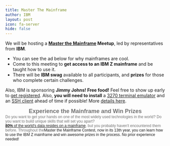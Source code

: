 ```yaml
---
title: Master The Mainframe
author: IBM
layout: post
icon: fa-server
hide: false
---
```

We will be hosting a **[Master the Mainframe](https://masterthemainframe.com/) Meetup**, led by representatives from **IBM**.
* You can see the ad below for why mainframes are cool.
* Come to this meeting to **get access to an IBM Z mainframe** and be taught how to use it.
* There will be **IBM swag** available to all participants, and **prizes** for those who complete certain challenges.

Also, IBM is sponsoring **Jimmy Johns! Free food!**
Feel free to show up early to [get registered](https://drive.google.com/file/d/0ByXYfhaKG3SHMWRvQ3RiOXFrWWdwb2YyV0ZIWFpxQUZDd3pN/view?usp=sharing).
Also, **you will need to install** a [3270 terminal emulator](http://www.tombrennansoftware.com/download.html) and an [SSH client](https://www.chiark.greenend.org.uk/~sgtatham/putty/latest.html) ahead of time if possible! More [details here](http://mtm2017.mybluemix.net/connectivity_guide/connectivity_guide_software.html).

<!--- I'm not responsible for this html blob that IBM made -->
<p style="margin:0in 0in 0.0001pt;text-align:center;font-size:13.5pt;font-family:Helvetica,sans-serif;color:rgb(114,114,114)"><b>Experience the Mainframe and Win Prizes</b></p><p style="margin:0in 0in 0.0001pt;font-size:9pt;font-family:Helvetica,sans-serif"><span style="color:rgb(114,114,114)">Do you want to get your hands on one of the most widely used technologies in the world? Do you want to build unique skills that will set you apart?<br><b><a href="https://www.ibm.com/it-infrastructure/z/why-mainframe">80%</a></b><a href="https://www.ibm.com/it-infrastructure/z/why-mainframe"> of the world's data resides on a mainframe</a>, but you probably haven't encountered them before. Throughout the</span><span color="#666666">Master the Mainframe</span> Contest, now in its 13th <span color="#727272">year, you can learn how to use the IBM Z mainframe and win awesome prizes in the process. No prior experience needed!</span></p>